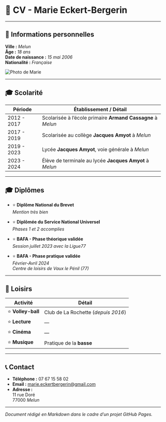 # 💼 CV - Marie Eckert-Bergerin

---

## 📍 Informations personnelles

**Ville :** *Melun*  
**Âge :** *18 ans*  
**Date de naissance :** *15 mai 2006*  
**Nationalité :** *Française*  

![Photo de Marie](../assets/photo.jpg)

---

## 🎓 Scolarité

| Période       | Établissement / Détail |
|---------------|------------------------|
| 2012 - 2017   | Scolarisée à l’école primaire **Armand Cassagne** à *Melun* |
| 2017 - 2019   | Scolarisée au collège **Jacques Amyot** à *Melun* |
| 2019 - 2023   | Lycée **Jacques Amyot**, voie générale à *Melun* |
| 2023 - 2024   | Élève de terminale au lycée **Jacques Amyot** à *Melun* |

---

## 🎓 Diplômes

- ⭐ **Diplôme National du Brevet**  
  *Mention très bien*

- ⭐ **Diplômée du Service National Universel**  
  *Phases 1 et 2 accomplies*

- ⭐ **BAFA - Phase théorique validée**  
  *Session juillet 2023 avec la Ligue77*

- ⭐ **BAFA - Phase pratique validée**  
  *Février-Avril 2024*  
  *Centre de loisirs de Vaux le Pénil (77)*

---

## 🎯 Loisirs

| Activité             | Détail                          |
|----------------------|---------------------------------|
| ⭐ **Volley-ball**    | Club de La Rochette (*depuis 2016*) |
| ⭐ **Lecture**        | —                               |
| ⭐ **Cinéma**         | —                               |
| ⭐ **Musique**        | Pratique de la **basse**        |

---

## 📞 Contact

- **Téléphone :** 07 67 15 58 02  
- **Email :** [marie.eckertbergerin@gmail.com](mailto:marie.eckertbergerin@gmail.com)  
- **Adresse :**  
  11 rue Doré  
  77000 *Melun*

---

*Document rédigé en Markdown dans le cadre d’un projet GitHub Pages.*


